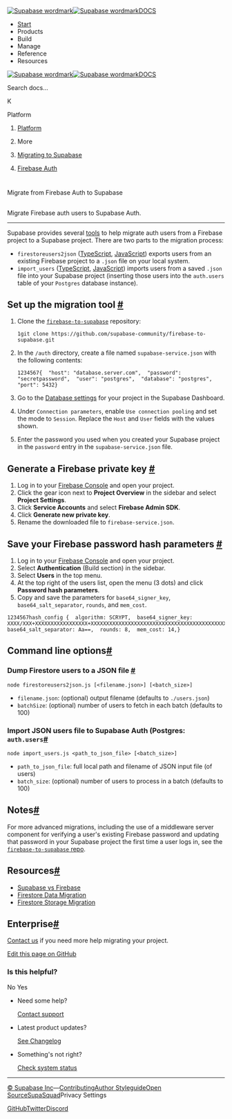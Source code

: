 [![Supabase wordmark](https://supabase.com/docs/_next/image?url=%2Fdocs%2Fsupabase-dark.svg&w=256&q=75&dpl=dpl_5BYG5BkQhU19GEfZfhcgAbeGcRQo)![Supabase wordmark](https://supabase.com/docs/_next/image?url=%2Fdocs%2Fsupabase-light.svg&w=256&q=75&dpl=dpl_5BYG5BkQhU19GEfZfhcgAbeGcRQo)DOCS](https://supabase.com/docs)

-   [Start](https://supabase.com/docs/guides/getting-started)
-   Products
-   Build
-   Manage
-   Reference
-   Resources

[![Supabase wordmark](https://supabase.com/docs/_next/image?url=%2Fdocs%2Fsupabase-dark.svg&w=256&q=75&dpl=dpl_5BYG5BkQhU19GEfZfhcgAbeGcRQo)![Supabase wordmark](https://supabase.com/docs/_next/image?url=%2Fdocs%2Fsupabase-light.svg&w=256&q=75&dpl=dpl_5BYG5BkQhU19GEfZfhcgAbeGcRQo)DOCS](https://supabase.com/docs)

Search docs...

K

Platform

1.  [Platform](https://supabase.com/docs/guides/platform)

3.  More

5.  [Migrating to Supabase](https://supabase.com/docs/guides/platform/migrating-to-supabase)

7.  [Firebase Auth](https://supabase.com/docs/guides/platform/migrating-to-supabase/firebase-auth)

# 

Migrate from Firebase Auth to Supabase

## 

Migrate Firebase auth users to Supabase Auth.

* * *

Supabase provides several [tools](https://github.com/supabase-community/firebase-to-supabase/tree/main/auth) to help migrate auth users from a Firebase project to a Supabase project. There are two parts to the migration process:

-   `firestoreusers2json` ([TypeScript](https://github.com/supabase-community/firebase-to-supabase/blob/main/auth/firestoreusers2json.ts), [JavaScript](https://github.com/supabase-community/firebase-to-supabase/blob/main/auth/firestoreusers2json.js)) exports users from an existing Firebase project to a `.json` file on your local system.
-   `import_users` ([TypeScript](https://github.com/supabase-community/firebase-to-supabase/blob/main/auth/import_users.ts), [JavaScript](https://github.com/supabase-community/firebase-to-supabase/blob/main/auth/import_users.js)) imports users from a saved `.json` file into your Supabase project (inserting those users into the `auth.users` table of your `Postgres` database instance).

## Set up the migration tool [#](#set-up-migration-tool)

1.  Clone the [`firebase-to-supabase`](https://github.com/supabase-community/firebase-to-supabase) repository:
    
    ```
    1git clone https://github.com/supabase-community/firebase-to-supabase.git
    ```
    
2.  In the `/auth` directory, create a file named `supabase-service.json` with the following contents:
    
    ```
    1234567{  "host": "database.server.com",  "password": "secretpassword",  "user": "postgres",  "database": "postgres",  "port": 5432}
    ```
    
3.  Go to the [Database settings](https://supabase.com/dashboard/project/_/settings/database) for your project in the Supabase Dashboard.
    
4.  Under `Connection parameters`, enable `Use connection pooling` and set the mode to `Session`. Replace the `Host` and `User` fields with the values shown.
    
5.  Enter the password you used when you created your Supabase project in the `password` entry in the `supabase-service.json` file.
    

## Generate a Firebase private key [#](#generate-firebase-private-key)

1.  Log in to your [Firebase Console](https://console.firebase.google.com/project) and open your project.
2.  Click the gear icon next to **Project Overview** in the sidebar and select **Project Settings**.
3.  Click **Service Accounts** and select **Firebase Admin SDK**.
4.  Click **Generate new private key**.
5.  Rename the downloaded file to `firebase-service.json`.

## Save your Firebase password hash parameters [#](#save-firebase-hash-parameters)

1.  Log in to your [Firebase Console](https://console.firebase.google.com/project) and open your project.
2.  Select **Authentication** (Build section) in the sidebar.
3.  Select **Users** in the top menu.
4.  At the top right of the users list, open the menu (3 dots) and click **Password hash parameters**.
5.  Copy and save the parameters for `base64_signer_key`, `base64_salt_separator`, `rounds`, and `mem_cost`.

```
1234567hash_config {  algorithm: SCRYPT,  base64_signer_key: XXXX/XXX+XXXXXXXXXXXXXXXXX+XXXXXXXXXXXXXXXXXXXXXXXXXXXXXXXXXXXXXXXXXXXXXXXXXXXXXXXXXXX==,  base64_salt_separator: Aa==,  rounds: 8,  mem_cost: 14,}
```

## Command line options[#](#command-line-options)

### Dump Firestore users to a JSON file [#](#dump-firestore-users)

`node firestoreusers2json.js [<filename.json>] [<batch_size>]`

-   `filename.json`: (optional) output filename (defaults to `./users.json`)
-   `batchSize`: (optional) number of users to fetch in each batch (defaults to 100)

### Import JSON users file to Supabase Auth (Postgres: `auth.users`[#](#import-json-users-file)

`node import_users.js <path_to_json_file> [<batch_size>]`

-   `path_to_json_file`: full local path and filename of JSON input file (of users)
-   `batch_size`: (optional) number of users to process in a batch (defaults to 100)

## Notes[#](#notes)

For more advanced migrations, including the use of a middleware server component for verifying a user's existing Firebase password and updating that password in your Supabase project the first time a user logs in, see the [`firebase-to-supabase` repo](https://github.com/supabase-community/firebase-to-supabase/tree/main/auth).

## Resources[#](#resources)

-   [Supabase vs Firebase](https://supabase.com/alternatives/supabase-vs-firebase)
-   [Firestore Data Migration](https://supabase.com/docs/guides/migrations/firestore-data)
-   [Firestore Storage Migration](https://supabase.com/docs/guides/migrations/firebase-storage)

## Enterprise[#](#enterprise)

[Contact us](https://forms.supabase.com/enterprise) if you need more help migrating your project.

[Edit this page on GitHub](https://github.com/supabase/supabase/blob/master/apps/docs/content/guides/platform/migrating-to-supabase/firebase-auth.mdx)

### Is this helpful?

No Yes

-   Need some help?
    
    [Contact support](https://supabase.com/support)
-   Latest product updates?
    
    [See Changelog](https://supabase.com/changelog)
-   Something's not right?
    
    [Check system status](https://status.supabase.com/)

* * *

[© Supabase Inc](https://supabase.com/)—[Contributing](https://github.com/supabase/supabase/blob/master/apps/docs/DEVELOPERS.md)[Author Styleguide](https://github.com/supabase/supabase/blob/master/apps/docs/CONTRIBUTING.md)[Open Source](https://supabase.com/open-source)[SupaSquad](https://supabase.com/supasquad)Privacy Settings

[GitHub](https://github.com/supabase/supabase)[Twitter](https://twitter.com/supabase)[Discord](https://discord.supabase.com/)